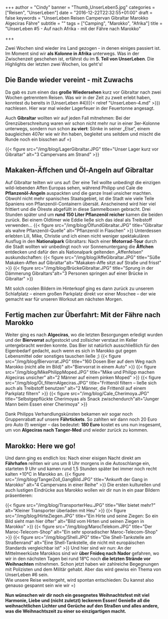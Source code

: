 +++
author = "Cindy"
banner = "Thumb_UnserLeben5.jpg"
categories = ["Reisen", "UnserLeben"]
date = "2016-12-22T22:32:55+01:00"
draft = false
keywords = "UnserLeben Reisen Campervan Gibraltar Marokko Algeciras Fähre"
subtitle = ""
tags = ["Camping", "Marokko", "Afrika"]
title = "UnserLeben #5 - Auf nach Afrika - mit der Fähre nach Marokko"

+++

Zwei Wochen sind wieder ins Land gezogen - in denen einiges passiert ist. Im Moment sind wir **als Kolonne in Afrika** unterwegs. Was in der Zwischenzeit geschehen ist, erfährst du im **5. Teil von UnserLeben**. Die Highlights der letzten zwei Wochen, los geht's!<!--more-->

## Die Bande wieder vereint - mit Zuwachs
Da gab es zum einen das **große Wiedersehen** kurz vor Gibraltar nach zwei Wochen getrenntem Reisen. Was wir in der Zeit zu zweit erlebt haben, konntest du bereits in [UnserLeben #4]({{< relref "UnserLeben-4.md" >}}) nachlesen. Hier war mal wieder Lagerfeuer in der Feuertonne angesagt.     

Auch **Gibraltar** wollten wir auf jeden Fall mitnehmen: Bei der Grenzüberschreitung waren wir schon nicht mehr nur in einer 3er-Kolonne unterwegs, sondern nun schon **zu viert**: Sönke in seiner „Else“, einem baugleichen 407er wie wir ihn haben, begleitet uns seitdem und mischt die Runde noch ein bisschen auf =)

{{< figure src="/img/blog/LagerGibraltar.JPG" title="Unser Lager kurz vor Gibraltar"
alt="3 Campervans am Strand" >}}


## Makaken-Äffchen und Öl-Angeln auf Gibraltar 
Auf Gibraltar teilten wir uns auf: Der eine Teil wollte unbedingt die einzigen wild-lebenden Affen Europas sehen, während Philipp und Cale die **Pflanzenöl-Angeln** auspackten und die ganze Insel unsicher machten. Obwohl nicht mehr spanisches Staatsgebiet, ist die Stadt wie viele Teile Spaniens von Pflanzenöl-Containern übersät. Anscheinend wird hier viel frittiert und die Ölreste abgefüllt in diese Sammelboxen gebracht. Drei Stunden später und um **rund 150 Liter Pflanzenöl reicher** kamen die beiden zurück. Bei einem Oldtimer wie Eddie ließe sich das ideal als Treibstoff verwenden…
{{< figure src="/img/blog/ÖlfundGibraltar.JPG" title="Gibraltar als wahre Pflanzenöl-Quelle"
alt="Pflanzenöl in Flaschen" >}}
Unterdessen erlebten Lili, Mike, Christie und ich einen nicht weniger spektakulären Ausflug in den **Nationalpark** Gibraltars: Nach einer **Motorrad-Tour** durch die Stadt wollten wir unbedingt noch vor Sonnenuntergang die **Äffchen** entdecken und dafür den als Nationalpark geltenden „Affenfelsen“ auskundschaften:
{{< figure src="/img/blog/AffeGibraltar.JPG" title="Süße Makaken-Affen auf Gibraltar"alt="Makaken-Affe sitzt auf Straße und frisst" >}}
{{< figure src="/img/blog/BrückeGibraltar.JPG" title="Sprung in der Dämmerung Gibraltars"alt="3 Personen springen auf einer Brücke in Gibraltar" >}}

Mit solch coolen Bildern im Hinterkopf ging es dann zurück zu unserem Schlafplatz – einem großen Parkplatz direkt vor einer Moschee – der wie gemacht war für unseren Workout am nächsten Morgen.   

## Fertig machen zur Überfahrt: Mit der Fähre nach Marokko    
Weiter ging es nach **Algeciras**, wo die letzten Besorgungen erledigt wurden und der **Biervorrat** aufgestockt und zollsicher verstaut im Keller untergebracht werden konnte. Das Bier ist natürlich ausschließlich für den Eigenbedarf gedacht, auch wenn es sich in Marokko gut gegen Lebensmittel oder sonstiges tauschen ließe ;)
{{< figure src="/img/blog/Biervorrat.JPG" title="160 Dosen Bier auf dem Weg nach Marokko (nicht alle im Bild)"
alt="Biervorrat in einem Auto" >}}
{{< figure src="/img/blog/MikePhilippMoped.JPG" title="Mike und Philipp machen Algeciras unsicher"
alt="2 Männer auf einem pinken Moped" >}}
{{< figure src="/img/blog/Öl_filternAlgeciras.JPG" title="Frittenöl filtern – ließe sich auch als Treibstoff benutzen"
alt="2 Männer, die Frittenöl auf einem Parkplatz filtern" >}}
{{< figure src="/img/blog/Cale_Cherimoya.JPG" title="Selbstgepflückte Cherimoyas als Snack zwischendurch"alt="Junger Mann beim Essen einer Cherimoya" >}}

Dank Philipps Verhandlungskünsten bekamen wir sogar noch Gruppenrabatt auf unsere **Fährtickets**. So zahlten wir dann noch 20 Euro pro Auto (!) weniger – das bedeutet: **180 Euro** kostet es uns nun insgesamt, um von **Algeciras nach Tanger-Med** und wieder zurück zu kommen. 

## Marokko: Here we go!
Und dann ging es endlich los: Nach einer eisigen Nacht direkt am **Fährhafen** reihten wir uns um 8 Uhr morgens in die Autoschlange ein, starteten 9 Uhr und kamen rund 1,5 Stunden später bei immer noch recht kalten +10°C in Marokko an. 
{{< figure src="/img/blog/TangerZoll_GangBild.JPG" title="Ankunft der Gang in Marokko"
alt="4 Campervans in einer Reihe" >}}
Die ersten kulturellen und auch lustigen Eindrücke aus Marokko wollen wir dir nun in ein paar Bildern präsentieren:

{{< figure src="/img/blog/TransporterHeu.JPG" title="Wer bietet mehr?"
alt="Kleiner Transporter überladen mit Heu" >}}
{{< figure src="/img/blog/HirteZiegen.JPG" title="Ein Hirte und seine Ziegen: So ein Bild sieht man hier öfter"
alt="Bild vom Hirten und seinen Ziegen in Marokko" >}}
{{< figure src="/img/blog/MarocTelekom.JPG" title="Der Maroc-Telecom-Shop"
alt="Ein sehr sporadischer Maroc-Telecom-Shop" >}}
{{< figure src="/img/blog/Shell.JPG" title="Die Shell-Tankstelle am Straßenrand"
alt="Eine Shell-Tankstelle, die nicht mit europäischen Standards vergleichbar ist" >}}
Und hier sind wir nun: An der Mittelmeerküste Marokkos sind wir **über Fnideq nach Nador** gefahren, wo wir in den nächsten Tagen bei rund 18°C noch **die letzten Strände vor Weihnachten** mitnehmen. Schon jetzt haben wir zahlreiche Begegnungen mit Polizisten und dem Militär gehabt. Aber das wird gewiss ein Thema von UnserLeben #6 sein.     
Wie unsere Reise weitergeht, wird spontan entschieden: Du kannst also genauso gespannt sein wie wir =)      

**Nun wünschen wir dir noch ein gesegnetes Weihnachtsfest mit viel Harmonie, Liebe und (nicht zuletzt) leckerem Essen! Genieße all die weihnachtlichen Lichter und Gerüche auf den Straßen und alles andere, was die Weihnachtszeit zu einer so einzigartigen macht.**
